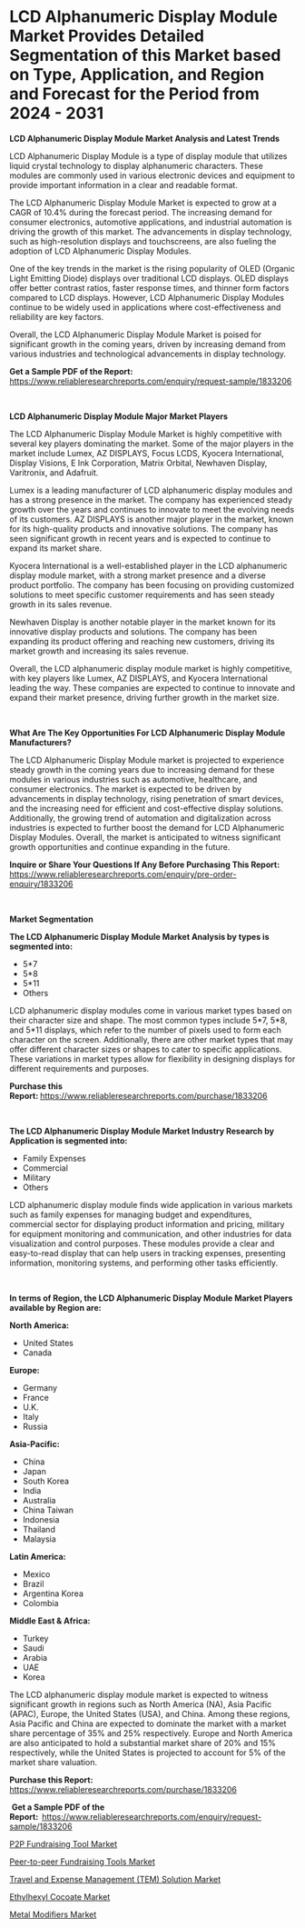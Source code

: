 <p><h1>LCD Alphanumeric Display Module Market Provides Detailed Segmentation of this Market based on Type, Application, and Region and Forecast for the Period from 2024 - 2031</h1></p><p><strong>LCD Alphanumeric Display Module Market Analysis and Latest Trends</strong></p>
<p><p>LCD Alphanumeric Display Module is a type of display module that utilizes liquid crystal technology to display alphanumeric characters. These modules are commonly used in various electronic devices and equipment to provide important information in a clear and readable format.</p><p>The LCD Alphanumeric Display Module Market is expected to grow at a CAGR of 10.4% during the forecast period. The increasing demand for consumer electronics, automotive applications, and industrial automation is driving the growth of this market. The advancements in display technology, such as high-resolution displays and touchscreens, are also fueling the adoption of LCD Alphanumeric Display Modules.</p><p>One of the key trends in the market is the rising popularity of OLED (Organic Light Emitting Diode) displays over traditional LCD displays. OLED displays offer better contrast ratios, faster response times, and thinner form factors compared to LCD displays. However, LCD Alphanumeric Display Modules continue to be widely used in applications where cost-effectiveness and reliability are key factors.</p><p>Overall, the LCD Alphanumeric Display Module Market is poised for significant growth in the coming years, driven by increasing demand from various industries and technological advancements in display technology.</p></p>
<p><strong>Get a Sample PDF of the Report:&nbsp;</strong> <a href="https://www.reliableresearchreports.com/enquiry/request-sample/1833206">https://www.reliableresearchreports.com/enquiry/request-sample/1833206</a></p>
<p>&nbsp;</p>
<p><strong>LCD Alphanumeric Display Module Major Market Players</strong></p>
<p><p>The LCD Alphanumeric Display Module Market is highly competitive with several key players dominating the market. Some of the major players in the market include Lumex, AZ DISPLAYS, Focus LCDS, Kyocera International, Display Visions, E Ink Corporation, Matrix Orbital, Newhaven Display, Varitronix, and Adafruit.</p><p>Lumex is a leading manufacturer of LCD alphanumeric display modules and has a strong presence in the market. The company has experienced steady growth over the years and continues to innovate to meet the evolving needs of its customers. AZ DISPLAYS is another major player in the market, known for its high-quality products and innovative solutions. The company has seen significant growth in recent years and is expected to continue to expand its market share.</p><p>Kyocera International is a well-established player in the LCD alphanumeric display module market, with a strong market presence and a diverse product portfolio. The company has been focusing on providing customized solutions to meet specific customer requirements and has seen steady growth in its sales revenue.</p><p>Newhaven Display is another notable player in the market known for its innovative display products and solutions. The company has been expanding its product offering and reaching new customers, driving its market growth and increasing its sales revenue.</p><p>Overall, the LCD alphanumeric display module market is highly competitive, with key players like Lumex, AZ DISPLAYS, and Kyocera International leading the way. These companies are expected to continue to innovate and expand their market presence, driving further growth in the market size.</p></p>
<p>&nbsp;</p>
<p><strong>What Are The Key Opportunities For LCD Alphanumeric Display Module Manufacturers?</strong></p>
<p><p>The LCD Alphanumeric Display Module market is projected to experience steady growth in the coming years due to increasing demand for these modules in various industries such as automotive, healthcare, and consumer electronics. The market is expected to be driven by advancements in display technology, rising penetration of smart devices, and the increasing need for efficient and cost-effective display solutions. Additionally, the growing trend of automation and digitalization across industries is expected to further boost the demand for LCD Alphanumeric Display Modules. Overall, the market is anticipated to witness significant growth opportunities and continue expanding in the future.</p></p>
<p><strong>Inquire or Share Your Questions If Any Before Purchasing This Report:</strong> <a href="https://www.reliableresearchreports.com/enquiry/pre-order-enquiry/1833206">https://www.reliableresearchreports.com/enquiry/pre-order-enquiry/1833206</a></p>
<p>&nbsp;</p>
<p><strong>Market Segmentation</strong></p>
<p><strong>The LCD Alphanumeric Display Module Market Analysis by types is segmented into:</strong></p>
<p><ul><li>5*7</li><li>5*8</li><li>5*11</li><li>Others</li></ul></p>
<p><p>LCD alphanumeric display modules come in various market types based on their character size and shape. The most common types include 5*7, 5*8, and 5*11 displays, which refer to the number of pixels used to form each character on the screen. Additionally, there are other market types that may offer different character sizes or shapes to cater to specific applications. These variations in market types allow for flexibility in designing displays for different requirements and purposes.</p></p>
<p><strong>Purchase this Report:&nbsp;</strong><a href="https://www.reliableresearchreports.com/purchase/1833206">https://www.reliableresearchreports.com/purchase/1833206</a></p>
<p>&nbsp;</p>
<p><strong>The LCD Alphanumeric Display Module Market Industry Research by Application is segmented into:</strong></p>
<p><ul><li>Family Expenses</li><li>Commercial</li><li>Military</li><li>Others</li></ul></p>
<p><p>LCD alphanumeric display module finds wide application in various markets such as family expenses for managing budget and expenditures, commercial sector for displaying product information and pricing, military for equipment monitoring and communication, and other industries for data visualization and control purposes. These modules provide a clear and easy-to-read display that can help users in tracking expenses, presenting information, monitoring systems, and performing other tasks efficiently.</p></p>
<p>&nbsp;</p>
<p><strong>In terms of Region, the LCD Alphanumeric Display Module Market Players available by Region are:</strong></p>
<p>
    <p> <strong> North America: </strong>
        <ul>
            <li>United States</li>
            <li>Canada</li>
        </ul>
        </p> 
    <p> <strong> Europe: </strong>
        <ul>
            <li>Germany</li>
            <li>France</li>
            <li>U.K.</li>
            <li>Italy</li>
            <li>Russia</li>
        </ul>
        </p> 
    <p> <strong> Asia-Pacific: </strong>
        <ul>
            <li>China</li>
            <li>Japan</li>
            <li>South Korea</li>
            <li>India</li>
            <li>Australia</li>
            <li>China Taiwan</li>
            <li>Indonesia</li>
            <li>Thailand</li>
            <li>Malaysia</li>
        </ul>
        </p> 
    <p> <strong> Latin America: </strong>
        <ul>
            <li>Mexico</li>
            <li>Brazil</li>
            <li>Argentina Korea</li>
            <li>Colombia</li>
        </ul>
        </p> 
    <p> <strong> Middle East & Africa: </strong>
        <ul>
            <li>Turkey</li>
            <li>Saudi</li>
            <li>Arabia</li>
            <li>UAE</li>
            <li>Korea</li>
        </ul>
    </p>
    </p>
<p><p>The LCD alphanumeric display module market is expected to witness significant growth in regions such as North America (NA), Asia Pacific (APAC), Europe, the United States (USA), and China. Among these regions, Asia Pacific and China are expected to dominate the market with a market share percentage of 35% and 25% respectively. Europe and North America are also anticipated to hold a substantial market share of 20% and 15% respectively, while the United States is projected to account for 5% of the market share valuation.</p></p>
<p><strong>Purchase this Report: </strong><a href="https://www.reliableresearchreports.com/purchase/1833206">https://www.reliableresearchreports.com/purchase/1833206</a></p>
<p>&nbsp;<strong>Get a Sample PDF of the Report:&nbsp;&nbsp;</strong><a href="https://www.reliableresearchreports.com/enquiry/request-sample/1833206">https://www.reliableresearchreports.com/enquiry/request-sample/1833206</a></p>
<p><strong></strong></p>
<p><p><a href="https://github.com/vimar16th/Market-Research-Report-List-3/blob/main/p2p-fundraising-tool-market.md">P2P Fundraising Tool Market</a></p><p><a href="https://github.com/JameTravis/Market-Research-Report-List-3/blob/main/peer-to-peer-fundraising-tools-market.md">Peer-to-peer Fundraising Tools Market</a></p><p><a href="https://github.com/luckyshygirl/Market-Research-Report-List-3/blob/main/travel-and-expense-management-tem-solution-market.md">Travel and Expense Management (TEM) Solution Market</a></p><p><a href="https://issuu.com/reportprime-2/docs/ethylhexyl-cocoate-market-size-2030.pptx">Ethylhexyl Cocoate Market</a></p><p><a href="https://issuu.com/reportprime-2/docs/metal-modifiers-market-size-2030.pptx">Metal Modifiers Market</a></p></p>